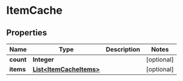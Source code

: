 
# ItemCache

## Properties
Name | Type | Description | Notes
------------ | ------------- | ------------- | -------------
**count** | **Integer** |  |  [optional]
**items** | [**List&lt;ItemCacheItems&gt;**](ItemCacheItems.md) |  |  [optional]



